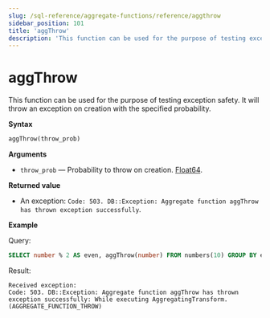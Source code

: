 ```yaml
---
slug: /sql-reference/aggregate-functions/reference/aggthrow
sidebar_position: 101
title: 'aggThrow'
description: 'This function can be used for the purpose of testing exception safety. It will throw an exception on creation with the specified probability.'
---
```


# aggThrow

This function can be used for the purpose of testing exception safety. It will throw an exception on creation with the specified probability.

**Syntax**

```sql
aggThrow(throw_prob)
```

**Arguments**

- `throw_prob` — Probability to throw on creation. [Float64](../../data-types/float.md).

**Returned value**

- An exception: `Code: 503. DB::Exception: Aggregate function aggThrow has thrown exception successfully`.

**Example**

Query:

```sql
SELECT number % 2 AS even, aggThrow(number) FROM numbers(10) GROUP BY even;
```

Result:

```response
Received exception:
Code: 503. DB::Exception: Aggregate function aggThrow has thrown exception successfully: While executing AggregatingTransform. (AGGREGATE_FUNCTION_THROW)
```
